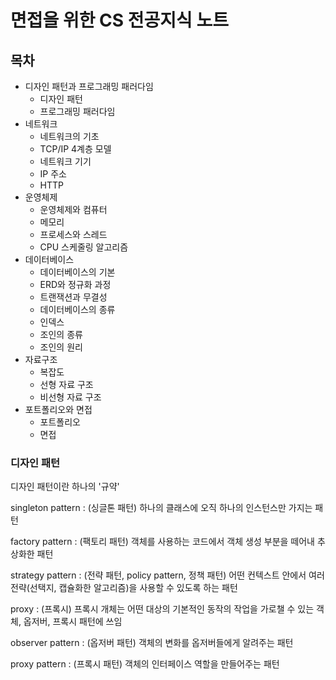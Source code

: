 # 면접을 위한 CS 전공지식 노트

## 목차

* 디자인 패턴과 프로그래밍 패러다임
    * 디자인 패턴
    * 프로그래밍 패러다임
* 네트워크
    * 네트워크의 기초
    * TCP/IP 4계층 모델
    * 네트워크 기기
    * IP 주소
    * HTTP
* 운영체제
    * 운영체제와 컴퓨터
    * 메모리
    * 프로세스와 스레드
    * CPU 스케줄링 알고리즘
* 데이터베이스
    * 데이터베이스의 기본
    * ERD와 정규화 과정
    * 트랜잭션과 무결성
    * 데이터베이스의 종류
    * 인덱스
    * 조인의 종류
    * 조인의 원리
* 자료구조
    * 복잡도
    * 선형 자료 구조
    * 비선형 자료 구조
* 포트폴리오와 면접
    * 포트폴리오
    * 면접

### 디자인 패턴

디자인 패턴이란 하나의 '규약'

singleton pattern : (싱글톤 패턴) 하나의 클래스에 오직 하나의 인스턴스만 가지는 패턴

factory pattern : (팩토리 패턴) 객체를 사용하는 코드에서 객체 생성 부분을 떼어내 추상화한 패턴

strategy pattern : (전략 패턴, policy pattern, 정책 패턴) 어떤 컨텍스트 안에서 여러 전략(선택지, 캡슐화한 알고리즘)을 사용할 수 있도록 하는 패턴

proxy : (프록시) 프록시 개체는 어떤 대상의 기본적인 동작의 작업을 가로챌 수 있는 객체, 옵저버, 프록시 패턴에 쓰임

observer pattern : (옵저버 패턴) 객체의 변화를 옵저버들에게 알려주는 패턴

proxy pattern : (프록시 패턴) 객체의 인터페이스 역할을 만들어주는 패턴